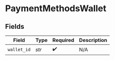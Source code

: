 # PaymentMethodsWallet


## Fields

| Field              | Type               | Required           | Description        |
| ------------------ | ------------------ | ------------------ | ------------------ |
| `wallet_id`        | *str*              | :heavy_check_mark: | N/A                |